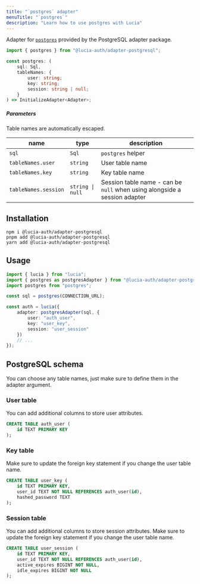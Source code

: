 ```yaml
---
title: "`postgres` adapter"
menuTitle: "`postgres`"
description: "Learn how to use postgres with Lucia"
---
```


Adapter for [`postgres`](https://github.com/porsager/postgres) provided by the PostgreSQL adapter package.

```ts
import { postgres } from "@lucia-auth/adapter-postgresql";
```

```ts
const postgres: (
	sql: Sql,
	tableNames: {
		user: string;
		key: string;
		session: string | null;
	}
) => InitializeAdapter<Adapter>;
```

##### Parameters

Table names are automatically escaped.

| name                 | type             | description                                                               |
| -------------------- | ---------------- | ------------------------------------------------------------------------- |
| `sql`                | `Sql`            | `postgres` helper                                                         |
| `tableNames.user`    | `string`         | User table name                                                           |
| `tableNames.key`     | `string`         | Key table name                                                            |
| `tableNames.session` | `string \| null` | Session table name - can be `null` when using alongside a session adapter |

## Installation

```
npm i @lucia-auth/adapter-postgresql
pnpm add @lucia-auth/adapter-postgresql
yarn add @lucia-auth/adapter-postgresql
```

## Usage

```ts
import { lucia } from "lucia";
import { postgres as postgresAdapter } from "@lucia-auth/adapter-postgresql";
import postgres from "postgres";

const sql = postgres(CONNECTION_URL);

const auth = lucia({
	adapter: postgresAdapter(sql, {
		user: "auth_user",
		key: "user_key",
		session: "user_session"
	})
	// ...
});
```

## PostgreSQL schema

You can choose any table names, just make sure to define them in the adapter argument.

### User table

You can add additional columns to store user attributes.

```sql
CREATE TABLE auth_user (
    id TEXT PRIMARY KEY
);
```

### Key table

Make sure to update the foreign key statement if you change the user table name.

```sql
CREATE TABLE user_key (
    id TEXT PRIMARY KEY,
    user_id TEXT NOT NULL REFERENCES auth_user(id),
    hashed_password TEXT
);
```

### Session table

You can add additional columns to store session attributes. Make sure to update the foreign key statement if you change the user table name.

```sql
CREATE TABLE user_session (
    id TEXT PRIMARY KEY,
    user_id TEXT NOT NULL REFERENCES auth_user(id),
    active_expires BIGINT NOT NULL,
    idle_expires BIGINT NOT NULL
);
```
